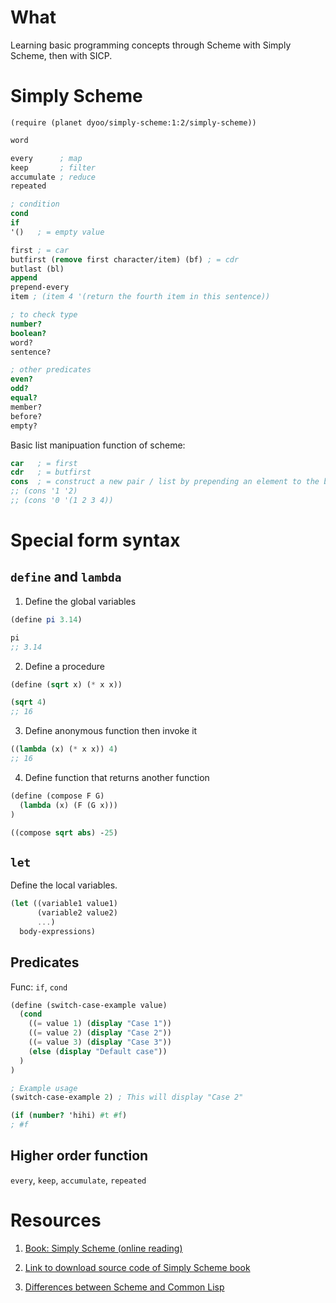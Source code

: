 # What

Learning basic programming concepts through Scheme with Simply Scheme, then with SICP.

# Simply Scheme

`(require (planet dyoo/simply-scheme:1:2/simply-scheme))`

```scheme
word

every      ; map
keep       ; filter
accumulate ; reduce
repeated

; condition
cond
if
'()   ; = empty value

first ; = car 
butfirst (remove first character/item) (bf) ; = cdr
butlast (bl)
append
prepend-every
item ; (item 4 '(return the fourth item in this sentence))

; to check type
number?
boolean?
word?
sentence?

; other predicates
even? 
odd?
equal?
member?
before?
empty?
```

Basic list manipuation function of scheme:

```scheme
car   ; = first
cdr   ; = butfirst
cons  ; = construct a new pair / list by prepending an element to the beginning of an existing list
;; (cons '1 '2)
;; (cons '0 '(1 2 3 4))
```

# Special form syntax

## `define` and `lambda`

1. Define the global variables

```scheme
(define pi 3.14)

pi
;; 3.14
```

2. Define a procedure

```scheme
(define (sqrt x) (* x x))

(sqrt 4)
;; 16
```

3. Define anonymous function then invoke it

```scheme
((lambda (x) (* x x)) 4)
;; 16
```

4. Define function that returns another function

```scheme
(define (compose F G)
  (lambda (x) (F (G x)))
)

((compose sqrt abs) -25)
```

## `let`

Define the local variables.

```scheme
(let ((variable1 value1)
      (variable2 value2)
      ...)
  body-expressions)
```


## Predicates

Func: `if`, `cond`

```scheme
(define (switch-case-example value)
  (cond
    ((= value 1) (display "Case 1"))
    ((= value 2) (display "Case 2"))
    ((= value 3) (display "Case 3"))
    (else (display "Default case"))
  )
)

; Example usage
(switch-case-example 2) ; This will display "Case 2"

(if (number? 'hihi) #t #f)
; #f
```

## Higher order function

`every`, `keep`, `accumulate`, `repeated`

# Resources

1. [Book: Simply Scheme (online reading)](https://people.eecs.berkeley.edu/~bh/ss-toc2.html)

2. [Link to download source code of Simply Scheme book](https://people.eecs.berkeley.edu/~bh/downloads/)

3. [Differences between Scheme and Common Lisp](https://people.eecs.berkeley.edu/~bh/ssch27/appendix-cl.html)